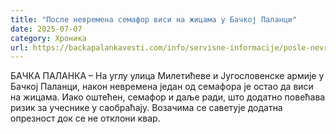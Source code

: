 ```yaml
---
title: "После невремена семафор виси на жицама у Бачкој Паланци"
date: 2025-07-07
category: Хроника
url: https://backapalankavesti.com/info/servisne-informacije/posle-nevremena-semafor-visi-na-zicama-u-backoj-palanci/
---
```


БАЧКА ПАЛАНКА – На углу улица Милетићеве и Југословенске армије у Бачкој Паланци, након невремена један од семафора је остао да виси на жицама. Иако оштећен, семафор и даље ради, што додатно повећава ризик за учеснике у саобраћају. Возачима се саветује додатна опрезност док се не отклони квар.
